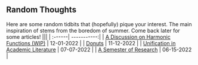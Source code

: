 ## Random Thoughts

Here are some random tidbits that (hopefully) pique your interest. The main inspiration of stems from the boredom of summer. Come back later for some articles!
|||
| :------| -----------:|
| [A Discussion on Harmonic Functions (WIP)](/posts/harmonic) | 12-01-2022 |
| [Donuts](/posts/donut) | 11-12-2022 |
| [Unification in Academic Literature](/posts/unified) | 07-07-2022 |
| [A Semester of Research](/posts/firstsem) | 06-15-2022 |
